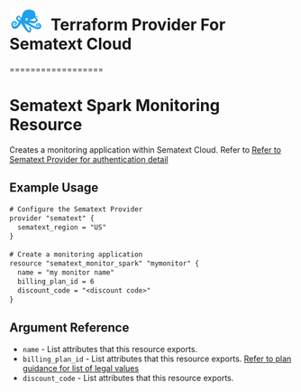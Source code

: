# <img src="../assets/octi-blue.png" valign="bottom" width="60px"/>**&nbsp;&nbsp;Terraform Provider For Sematext Cloud**
==================

# Sematext Spark Monitoring Resource

Creates a monitoring application within Sematext Cloud. 
Refer to [Refer to Sematext Provider for authentication detail](../index.md) 

## Example Usage

```hcl
# Configure the Sematext Provider
provider "sematext" {
  sematext_region = "US"
}

# Create a monitoring application
resource "sematext_monitor_spark" "mymonitor" {
  name = "my monitor name"
  billing_plan_id = 6
  discount_code = "<discount code>"
}
```

## Argument Reference

* `name` - List attributes that this resource exports.
* `billing_plan_id` - List attributes that this resource exports. [Refer to plan guidance for list of legal values](../guides/plans.md) 
* `discount_code` - List attributes that this resource exports.



